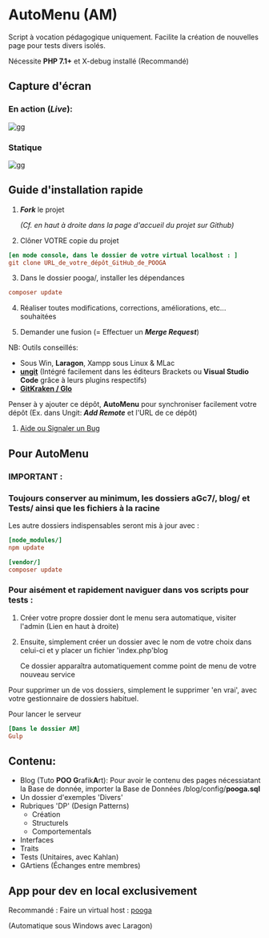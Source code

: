 # AutoMenu (AM)

Script à vocation pédagogique uniquement.
Facilite la création de nouvelles page pour tests divers isolés.

Nécessite **PHP 7.1+** et X-debug installé (Recommandé)

## Capture d'écran

### En action (*Live*):

![gg](aGc7/AutoMenu/demos/demoAM1.gif)

### Statique

![gg](aGc7/AutoMenu/demos/demoAM2.png)

## Guide d'installation rapide

1. ***Fork*** le projet 
  
      *(Cf. en haut à droite dans la page d'accueil du projet sur Github)*
2. Clôner VOTRE copie du projet

```ini
[en mode console, dans le dossier de votre virtual localhost : ]
git clone URL_de_votre_dépôt_GitHub_de_POOGA
```

3. Dans le dossier pooga/, installer les dépendances

```ini
composer update
```

4. Réaliser toutes modifications, corrections, améliorations, etc... souhaitées

5. Demander une fusion (= Effectuer un ***Merge Request***)

NB: Outils conseillés: 

- Sous Win, **Laragon**, Xampp sous Linux & MLac
- **[ungit](https://github.com/FredrikNoren/ungit)** (Intégré facilement dans les éditeurs Brackets ou **Visual Studio Code** grâce à leurs plugins respectifs)
- **[GitKraken / Glo](https://www.gitkraken.com/)**

Penser à y ajouter ce dépôt, **AutoMenu** pour synchroniser facilement votre dépôt (Ex. dans Ungit: ***Add Remote*** et l'URL de ce dépôt)

1. [Aide ou Signaler un Bug](https://github.com/c57fr/pooga/issues/new)

## Pour AutoMenu

### IMPORTANT :

### Toujours conserver au minimum, les dossiers aGc7/, blog/ et Tests/ ainsi que les fichiers à la racine

Les autre dossiers indispensables seront mis à jour avec : 

```ini
[node_modules/]
npm update
```

```ini
[vendor/]
composer update
```

### Pour aisément et rapidement naviguer dans vos scripts pour tests :

1. Créer votre propre dossier dont le menu sera automatique, visiter l'admin (Lien en haut à droite)

2. Ensuite, simplement créer un dossier avec le nom de votre choix dans celui-ci et y placer un fichier 'index.php'blog

    Ce dossier apparaîtra automatiquement comme point de menu de votre nouveau service

Pour supprimer un de vos dossiers, simplement le supprimer 'en vrai', avec votre gestionnaire de dossiers habituel.

  Pour lancer le serveur

```ini
[Dans le dossier AM]
Gulp
```

## Contenu:

- Blog (Tuto **POO G**rafik**A**rt): Pour avoir le contenu des pages nécessiatant la Base de donnée, importer la Base de Données
  /blog/config/**pooga.sql**
- Un dossier d'exemples 'Divers'
- Rubriques 'DP' (Design Patterns)
  - Création
  - Structurels
  - Comportementals
- Interfaces
- Traits
- Tests (Unitaires, avec Kahlan)
- GArtiens (Échanges entre membres)

## App pour dev en local exclusivement
Recommandé : Faire un virtual host : [pooga](http://POOGA)

(Automatique sous Windows avec Laragon)
